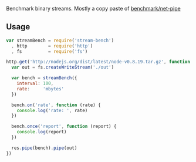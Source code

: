 
Benchmark binary streams. Mostly a copy paste of [benchmark/net-pipe](https://github.com/joyent/node/blob/master/benchmark/net-pipe.js)

## Usage

```javascript
var streamBench = require('stream-bench')
  , http        = require('http')
  , fs          = require('fs')

http.get('http://nodejs.org/dist/latest/node-v0.8.19.tar.gz', function (res) {
  var out = fs.createWriteStream('./out')

  var bench = streamBench({
    interval: 100,
    rate:     'mbytes'
  })

  bench.on('rate', function (rate) {
    console.log('rate: ', rate)
  })

  bench.once('report', function (report) {
    console.log(report)
  })

  res.pipe(bench).pipe(out)
})
```

## 

